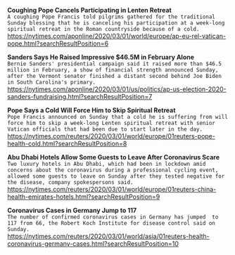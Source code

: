 **Coughing Pope Cancels Participating in Lenten Retreat**\
`A coughing Pope Francis told pilgrims gathered for the traditional Sunday blessing that he is canceling his participation at a week-long spiritual retreat in the Roman countryside because of a cold.`\
https://nytimes.com/aponline/2020/03/01/world/europe/ap-eu-rel-vatican-pope.html?searchResultPosition=6

**Sanders Says He Raised Impressive $46.5M in February Alone**\
`Bernie Sanders' presidential campaign said it raised more than $46.5 million in February, a show of financial strength announced Sunday, after the Vermont senator finished a distant second behind Joe Biden in South Carolina's primary.`\
https://nytimes.com/aponline/2020/03/01/us/politics/ap-us-election-2020-sanders-fundraising.html?searchResultPosition=7

**Pope Says a Cold Will Force Him to Skip Spiritual Retreat**\
`Pope Francis announced on Sunday that a cold he is suffering from will force him to skip a week-long Lenten spiritual retreat with senior Vatican officials that had been due to start later in the day. `\
https://nytimes.com/reuters/2020/03/01/world/europe/01reuters-pope-health-cold.html?searchResultPosition=8

**Abu Dhabi Hotels Allow Some Guests to Leave After Coronavirus Scare**\
`Two luxury hotels in Abu Dhabi, which had been in lockdown amid concerns about the coronavirus during a professional cycling event, allowed some guests to leave on Sunday after they tested negative for the disease, company spokespersons said.`\
https://nytimes.com/reuters/2020/03/01/world/europe/01reuters-china-health-emirates-hotels.html?searchResultPosition=9

**Coronavirus Cases in Germany Jump to 117**\
`The number of confirmed coronavirus cases in Germany has jumped  to 117 from 66, the Robert Koch Institute for disease control said on Sunday.`\
https://nytimes.com/reuters/2020/03/01/world/asia/01reuters-health-coronavirus-germany-cases.html?searchResultPosition=10

